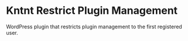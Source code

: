 # Kntnt Restrict Plugin Management

WordPress plugin that restricts plugin management to the first registered user.
